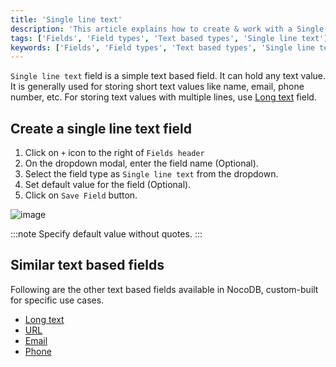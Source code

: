 ```yaml
---
title: 'Single line text'
description: 'This article explains how to create & work with a Single line text field.'
tags: ['Fields', 'Field types', 'Text based types', 'Single line text']
keywords: ['Fields', 'Field types', 'Text based types', 'Single line text', 'Create single line text field']
---
```



`Single line text` field is a simple text based field. It can hold any text value. It is generally used for storing short text values like name, email, phone number, etc. For storing text values with multiple lines, use [Long text](020.long-text.md) field. 

## Create a single line text field
1. Click on `+` icon to the right of `Fields header`
2. On the dropdown modal, enter the field name (Optional).
3. Select the field type as `Single line text` from the dropdown.
4. Set default value for the field (Optional).
5. Click on `Save Field` button.

![image](/img/v2/fields/types/singlelinetext.png)

:::note
Specify default value without quotes.
:::

## Similar text based fields
Following are the other text based fields available in NocoDB, custom-built for specific use cases.
- [Long text](020.long-text.md)
- [URL](050.url.md)
- [Email](030.email.md)
- [Phone](040.phonenumber.md)
  



